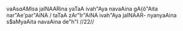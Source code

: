 vaAs$aAMis$a jaINAARina yaTaA ivah"Aya
navaAina gA{õ"Aita nar"Ae'par"AiNA /
taTaA zAr"Ir"AiNA ivah"Aya jaINAAR-
nyanyaAina s$aMyaAita navaAina de"h"I //22//